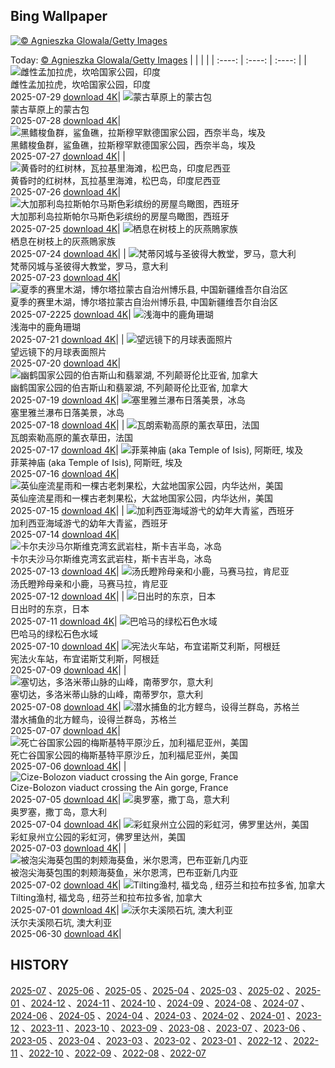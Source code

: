 ## Bing Wallpaper
[![© Agnieszka Glowala/Getty Images](https://cn.bing.com/th?id=OHR.RibadesellaSummer_ZH-CN4852547359_1920x1200.jpg&w=1000)](https://cn.bing.com/th?id=OHR.RibadesellaSummer_ZH-CN4852547359_1920x1200.jpg&pid=hp&w=3840&h=2160&rs=1&c=4)

Today: [© Agnieszka Glowala/Getty Images](https://cn.bing.com/th?id=OHR.RibadesellaSummer_ZH-CN4852547359_1920x1200.jpg&pid=hp&w=3840&h=2160&rs=1&c=4)
  |      |      |      |
| :----: | :----: | :----: |
| ![雌性孟加拉虎，坎哈国家公园，印度](https://cn.bing.com/th?id=OHR.TigerDay_ZH-CN4359136631_1920x1200.jpg&pid=hp&w=384&h=216&rs=1&c=4) <br/> 雌性孟加拉虎，坎哈国家公园，印度 <br/> 2025-07-29  [download 4K](https://cn.bing.com/th?id=OHR.TigerDay_ZH-CN4359136631_1920x1200.jpg&pid=hp&w=3840&h=2160&rs=1&c=4)| ![蒙古草原上的蒙古包](https://cn.bing.com/th?id=OHR.MongoliaYurts_ZH-CN4015475887_1920x1200.jpg&pid=hp&w=384&h=216&rs=1&c=4) <br/> 蒙古草原上的蒙古包 <br/> 2025-07-28  [download 4K](https://cn.bing.com/th?id=OHR.MongoliaYurts_ZH-CN4015475887_1920x1200.jpg&pid=hp&w=3840&h=2160&rs=1&c=4)| ![黑鳍梭鱼群，鲨鱼礁，拉斯穆罕默德国家公园，西奈半岛，埃及](https://cn.bing.com/th?id=OHR.BlackfinBarracuda_ZH-CN3850642551_1920x1200.jpg&pid=hp&w=384&h=216&rs=1&c=4) <br/> 黑鳍梭鱼群，鲨鱼礁，拉斯穆罕默德国家公园，西奈半岛，埃及 <br/> 2025-07-27  [download 4K](https://cn.bing.com/th?id=OHR.BlackfinBarracuda_ZH-CN3850642551_1920x1200.jpg&pid=hp&w=3840&h=2160&rs=1&c=4)|
| ![黄昏时的红树林，瓦拉基里海滩，松巴岛，印度尼西亚](https://cn.bing.com/th?id=OHR.MangroveTwilight_ZH-CN3596666263_1920x1200.jpg&pid=hp&w=384&h=216&rs=1&c=4) <br/> 黄昏时的红树林，瓦拉基里海滩，松巴岛，印度尼西亚 <br/> 2025-07-26  [download 4K](https://cn.bing.com/th?id=OHR.MangroveTwilight_ZH-CN3596666263_1920x1200.jpg&pid=hp&w=3840&h=2160&rs=1&c=4)| ![大加那利岛拉斯帕尔马斯色彩缤纷的房屋鸟瞰图，西班牙](https://cn.bing.com/th?id=OHR.LasPalmas_ZH-CN5993442425_1920x1200.jpg&pid=hp&w=384&h=216&rs=1&c=4) <br/> 大加那利岛拉斯帕尔马斯色彩缤纷的房屋鸟瞰图，西班牙 <br/> 2025-07-25  [download 4K](https://cn.bing.com/th?id=OHR.LasPalmas_ZH-CN5993442425_1920x1200.jpg&pid=hp&w=3840&h=2160&rs=1&c=4)| ![栖息在树枝上的灰燕鵙家族](https://cn.bing.com/th?id=OHR.AshyWoodswallow_ZH-CN3224168805_1920x1200.jpg&pid=hp&w=384&h=216&rs=1&c=4) <br/> 栖息在树枝上的灰燕鵙家族 <br/> 2025-07-24  [download 4K](https://cn.bing.com/th?id=OHR.AshyWoodswallow_ZH-CN3224168805_1920x1200.jpg&pid=hp&w=3840&h=2160&rs=1&c=4)|
| ![梵蒂冈城与圣彼得大教堂，罗马，意大利](https://cn.bing.com/th?id=OHR.VaticanCity_ZH-CN3075109504_1920x1200.jpg&pid=hp&w=384&h=216&rs=1&c=4) <br/> 梵蒂冈城与圣彼得大教堂，罗马，意大利 <br/> 2025-07-23  [download 4K](https://cn.bing.com/th?id=OHR.VaticanCity_ZH-CN3075109504_1920x1200.jpg&pid=hp&w=3840&h=2160&rs=1&c=4)| ![夏季的赛里木湖，博尔塔拉蒙古自治州博乐县, 中国新疆维吾尔自治区](https://cn.bing.com/th?id=OHR.GreatHeatY25_ZH-CN8252122347_1920x1200.jpg&pid=hp&w=384&h=216&rs=1&c=4) <br/> 夏季的赛里木湖，博尔塔拉蒙古自治州博乐县, 中国新疆维吾尔自治区 <br/> 2025-07-2225  [download 4K](https://cn.bing.com/th?id=OHR.GreatHeatY25_ZH-CN8252122347_1920x1200.jpg&pid=hp&w=3840&h=2160&rs=1&c=4)| ![浅海中的鹿角珊瑚](https://cn.bing.com/th?id=OHR.AcroporaReef_ZH-CN2622120276_1920x1200.jpg&pid=hp&w=384&h=216&rs=1&c=4) <br/> 浅海中的鹿角珊瑚 <br/> 2025-07-21  [download 4K](https://cn.bing.com/th?id=OHR.AcroporaReef_ZH-CN2622120276_1920x1200.jpg&pid=hp&w=3840&h=2160&rs=1&c=4)|
| ![望远镜下的月球表面照片](https://cn.bing.com/th?id=OHR.BigMoon_ZH-CN2508603883_1920x1200.jpg&pid=hp&w=384&h=216&rs=1&c=4) <br/> 望远镜下的月球表面照片 <br/> 2025-07-20  [download 4K](https://cn.bing.com/th?id=OHR.BigMoon_ZH-CN2508603883_1920x1200.jpg&pid=hp&w=3840&h=2160&rs=1&c=4)| ![幽鹤国家公园的伯吉斯山和翡翠湖, 不列颠哥伦比亚省, 加拿大](https://cn.bing.com/th?id=OHR.YohoNP_ZH-CN2349599497_1920x1200.jpg&pid=hp&w=384&h=216&rs=1&c=4) <br/> 幽鹤国家公园的伯吉斯山和翡翠湖, 不列颠哥伦比亚省, 加拿大 <br/> 2025-07-19  [download 4K](https://cn.bing.com/th?id=OHR.YohoNP_ZH-CN2349599497_1920x1200.jpg&pid=hp&w=3840&h=2160&rs=1&c=4)| ![塞里雅兰瀑布日落美景，冰岛](https://cn.bing.com/th?id=OHR.IcelandSolstice_ZH-CN6073168622_1920x1200.jpg&pid=hp&w=384&h=216&rs=1&c=4) <br/> 塞里雅兰瀑布日落美景，冰岛 <br/> 2025-07-18  [download 4K](https://cn.bing.com/th?id=OHR.IcelandSolstice_ZH-CN6073168622_1920x1200.jpg&pid=hp&w=3840&h=2160&rs=1&c=4)|
| ![瓦朗索勒高原的薰衣草田，法国](https://cn.bing.com/th?id=OHR.FranceLavender_ZH-CN1639602547_1920x1200.jpg&pid=hp&w=384&h=216&rs=1&c=4) <br/> 瓦朗索勒高原的薰衣草田，法国 <br/> 2025-07-17  [download 4K](https://cn.bing.com/th?id=OHR.FranceLavender_ZH-CN1639602547_1920x1200.jpg&pid=hp&w=3840&h=2160&rs=1&c=4)| ![菲莱神庙 (aka Temple of Isis), 阿斯旺, 埃及](https://cn.bing.com/th?id=OHR.TemplePhilae_ZH-CN1232015188_1920x1200.jpg&pid=hp&w=384&h=216&rs=1&c=4) <br/> 菲莱神庙 (aka Temple of Isis), 阿斯旺, 埃及 <br/> 2025-07-16  [download 4K](https://cn.bing.com/th?id=OHR.TemplePhilae_ZH-CN1232015188_1920x1200.jpg&pid=hp&w=3840&h=2160&rs=1&c=4)| ![英仙座流星雨和一棵古老刺果松，大盆地国家公园，内华达州，美国](https://cn.bing.com/th?id=OHR.PerseidsPine_ZH-CN1081004815_1920x1200.jpg&pid=hp&w=384&h=216&rs=1&c=4) <br/> 英仙座流星雨和一棵古老刺果松，大盆地国家公园，内华达州，美国 <br/> 2025-07-15  [download 4K](https://cn.bing.com/th?id=OHR.PerseidsPine_ZH-CN1081004815_1920x1200.jpg&pid=hp&w=3840&h=2160&rs=1&c=4)|
| ![加利西亚海域游弋的幼年大青鲨，西班牙](https://cn.bing.com/th?id=OHR.YoungShark_ZH-CN0887374663_1920x1200.jpg&pid=hp&w=384&h=216&rs=1&c=4) <br/> 加利西亚海域游弋的幼年大青鲨，西班牙 <br/> 2025-07-14  [download 4K](https://cn.bing.com/th?id=OHR.YoungShark_ZH-CN0887374663_1920x1200.jpg&pid=hp&w=3840&h=2160&rs=1&c=4)| ![卡尔夫沙马尔斯维克湾玄武岩柱，斯卡吉半岛，冰岛](https://cn.bing.com/th?id=OHR.BasaltColumns_ZH-CN0743036217_1920x1200.jpg&pid=hp&w=384&h=216&rs=1&c=4) <br/> 卡尔夫沙马尔斯维克湾玄武岩柱，斯卡吉半岛，冰岛 <br/> 2025-07-13  [download 4K](https://cn.bing.com/th?id=OHR.BasaltColumns_ZH-CN0743036217_1920x1200.jpg&pid=hp&w=3840&h=2160&rs=1&c=4)| ![汤氏瞪羚母亲和小鹿，马赛马拉，肯尼亚](https://cn.bing.com/th?id=OHR.ThomsonGazelle_ZH-CN0413171014_1920x1200.jpg&pid=hp&w=384&h=216&rs=1&c=4) <br/> 汤氏瞪羚母亲和小鹿，马赛马拉，肯尼亚 <br/> 2025-07-12  [download 4K](https://cn.bing.com/th?id=OHR.ThomsonGazelle_ZH-CN0413171014_1920x1200.jpg&pid=hp&w=3840&h=2160&rs=1&c=4)|
| ![日出时的东京，日本](https://cn.bing.com/th?id=OHR.TokyoSunrise_ZH-CN0091906710_1920x1200.jpg&pid=hp&w=384&h=216&rs=1&c=4) <br/> 日出时的东京，日本 <br/> 2025-07-11  [download 4K](https://cn.bing.com/th?id=OHR.TokyoSunrise_ZH-CN0091906710_1920x1200.jpg&pid=hp&w=3840&h=2160&rs=1&c=4)| ![巴哈马的绿松石色水域](https://cn.bing.com/th?id=OHR.BahamaBlues_ZH-CN8134624828_1920x1200.jpg&pid=hp&w=384&h=216&rs=1&c=4) <br/> 巴哈马的绿松石色水域 <br/> 2025-07-10  [download 4K](https://cn.bing.com/th?id=OHR.BahamaBlues_ZH-CN8134624828_1920x1200.jpg&pid=hp&w=3840&h=2160&rs=1&c=4)| ![宪法火车站，布宜诺斯艾利斯，阿根廷](https://cn.bing.com/th?id=OHR.ConstitucionStation_ZH-CN7962568053_1920x1200.jpg&pid=hp&w=384&h=216&rs=1&c=4) <br/> 宪法火车站，布宜诺斯艾利斯，阿根廷 <br/> 2025-07-09  [download 4K](https://cn.bing.com/th?id=OHR.ConstitucionStation_ZH-CN7962568053_1920x1200.jpg&pid=hp&w=3840&h=2160&rs=1&c=4)|
| ![塞切达，多洛米蒂山脉的山峰，南蒂罗尔，意大利](https://cn.bing.com/th?id=OHR.SecedaPeak_ZH-CN7633793128_1920x1200.jpg&pid=hp&w=384&h=216&rs=1&c=4) <br/> 塞切达，多洛米蒂山脉的山峰，南蒂罗尔，意大利 <br/> 2025-07-08  [download 4K](https://cn.bing.com/th?id=OHR.SecedaPeak_ZH-CN7633793128_1920x1200.jpg&pid=hp&w=3840&h=2160&rs=1&c=4)| ![潜水捕鱼的北方鲣鸟，设得兰群岛，苏格兰](https://cn.bing.com/th?id=OHR.ShetlandGannets_ZH-CN7279521125_1920x1200.jpg&pid=hp&w=384&h=216&rs=1&c=4) <br/> 潜水捕鱼的北方鲣鸟，设得兰群岛，苏格兰 <br/> 2025-07-07  [download 4K](https://cn.bing.com/th?id=OHR.ShetlandGannets_ZH-CN7279521125_1920x1200.jpg&pid=hp&w=3840&h=2160&rs=1&c=4)| ![死亡谷国家公园的梅斯基特平原沙丘，加利福尼亚州，美国](https://cn.bing.com/th?id=OHR.MesquiteFlats_ZH-CN7152959188_1920x1200.jpg&pid=hp&w=384&h=216&rs=1&c=4) <br/> 死亡谷国家公园的梅斯基特平原沙丘，加利福尼亚州，美国 <br/> 2025-07-06  [download 4K](https://cn.bing.com/th?id=OHR.MesquiteFlats_ZH-CN7152959188_1920x1200.jpg&pid=hp&w=3840&h=2160&rs=1&c=4)|
| ![Cize-Bolozon viaduct crossing the Ain gorge, France](https://cn.bing.com/th?id=OHR.BolozonViaduct_ZH-CN6408632524_1920x1200.jpg&pid=hp&w=384&h=216&rs=1&c=4) <br/> Cize-Bolozon viaduct crossing the Ain gorge, France <br/> 2025-07-05  [download 4K](https://cn.bing.com/th?id=OHR.BolozonViaduct_ZH-CN6408632524_1920x1200.jpg&pid=hp&w=3840&h=2160&rs=1&c=4)| ![奥罗塞，撒丁岛，意大利](https://cn.bing.com/th?id=OHR.OroseiSardegna_ZH-CN5789138034_1920x1200.jpg&pid=hp&w=384&h=216&rs=1&c=4) <br/> 奥罗塞，撒丁岛，意大利 <br/> 2025-07-04  [download 4K](https://cn.bing.com/th?id=OHR.OroseiSardegna_ZH-CN5789138034_1920x1200.jpg&pid=hp&w=3840&h=2160&rs=1&c=4)| ![彩虹泉州立公园的彩虹河，佛罗里达州，美国](https://cn.bing.com/th?id=OHR.RainbowRiver_ZH-CN5320095849_1920x1200.jpg&pid=hp&w=384&h=216&rs=1&c=4) <br/> 彩虹泉州立公园的彩虹河，佛罗里达州，美国 <br/> 2025-07-03  [download 4K](https://cn.bing.com/th?id=OHR.RainbowRiver_ZH-CN5320095849_1920x1200.jpg&pid=hp&w=3840&h=2160&rs=1&c=4)|
| ![被泡尖海葵包围的刺颊海葵鱼，米尔恩湾，巴布亚新几内亚](https://cn.bing.com/th?id=OHR.MaroonClownfish_ZH-CN5071934692_1920x1200.jpg&pid=hp&w=384&h=216&rs=1&c=4) <br/> 被泡尖海葵包围的刺颊海葵鱼，米尔恩湾，巴布亚新几内亚 <br/> 2025-07-02  [download 4K](https://cn.bing.com/th?id=OHR.MaroonClownfish_ZH-CN5071934692_1920x1200.jpg&pid=hp&w=3840&h=2160&rs=1&c=4)| ![Tilting渔村, 福戈岛 , 纽芬兰和拉布拉多省, 加拿大](https://cn.bing.com/th?id=OHR.CanadaDayFogo_ZH-CN2593963748_1920x1200.jpg&pid=hp&w=384&h=216&rs=1&c=4) <br/> Tilting渔村, 福戈岛 , 纽芬兰和拉布拉多省, 加拿大 <br/> 2025-07-01  [download 4K](https://cn.bing.com/th?id=OHR.CanadaDayFogo_ZH-CN2593963748_1920x1200.jpg&pid=hp&w=3840&h=2160&rs=1&c=4)| ![沃尔夫溪陨石坑, 澳大利亚](https://cn.bing.com/th?id=OHR.WolfeCrater_ZH-CN1652906326_1920x1200.jpg&pid=hp&w=384&h=216&rs=1&c=4) <br/> 沃尔夫溪陨石坑, 澳大利亚 <br/> 2025-06-30  [download 4K](https://cn.bing.com/th?id=OHR.WolfeCrater_ZH-CN1652906326_1920x1200.jpg&pid=hp&w=3840&h=2160&rs=1&c=4)|

  
  ## HISTORY
  [2025-07](https://github.com/Underglaze-Blue/bingwallpaper/tree/main/archive/2025-07/) 、[2025-06](https://github.com/Underglaze-Blue/bingwallpaper/tree/main/archive/2025-06/) 、[2025-05](https://github.com/Underglaze-Blue/bingwallpaper/tree/main/archive/2025-05/) 、[2025-04](https://github.com/Underglaze-Blue/bingwallpaper/tree/main/archive/2025-04/) 、[2025-03](https://github.com/Underglaze-Blue/bingwallpaper/tree/main/archive/2025-03/) 、[2025-02](https://github.com/Underglaze-Blue/bingwallpaper/tree/main/archive/2025-02/) 、[2025-01](https://github.com/Underglaze-Blue/bingwallpaper/tree/main/archive/2025-01/) 、[2024-12](https://github.com/Underglaze-Blue/bingwallpaper/tree/main/archive/2024-12/) 、[2024-11](https://github.com/Underglaze-Blue/bingwallpaper/tree/main/archive/2024-11/) 、[2024-10](https://github.com/Underglaze-Blue/bingwallpaper/tree/main/archive/2024-10/) 、[2024-09](https://github.com/Underglaze-Blue/bingwallpaper/tree/main/archive/2024-09/) 、[2024-08](https://github.com/Underglaze-Blue/bingwallpaper/tree/main/archive/2024-08/) 、[2024-07](https://github.com/Underglaze-Blue/bingwallpaper/tree/main/archive/2024-07/) 、[2024-06](https://github.com/Underglaze-Blue/bingwallpaper/tree/main/archive/2024-06/) 、[2024-05](https://github.com/Underglaze-Blue/bingwallpaper/tree/main/archive/2024-05/) 、[2024-04](https://github.com/Underglaze-Blue/bingwallpaper/tree/main/archive/2024-04/) 、[2024-03](https://github.com/Underglaze-Blue/bingwallpaper/tree/main/archive/2024-03/) 、[2024-02](https://github.com/Underglaze-Blue/bingwallpaper/tree/main/archive/2024-02/) 、[2024-01](https://github.com/Underglaze-Blue/bingwallpaper/tree/main/archive/2024-01/) 、[2023-12](https://github.com/Underglaze-Blue/bingwallpaper/tree/main/archive/2023-12/) 、[2023-11](https://github.com/Underglaze-Blue/bingwallpaper/tree/main/archive/2023-11/) 、[2023-10](https://github.com/Underglaze-Blue/bingwallpaper/tree/main/archive/2023-10/) 、[2023-09](https://github.com/Underglaze-Blue/bingwallpaper/tree/main/archive/2023-09/) 、[2023-08](https://github.com/Underglaze-Blue/bingwallpaper/tree/main/archive/2023-08/) 、[2023-07](https://github.com/Underglaze-Blue/bingwallpaper/tree/main/archive/2023-07/) 、[2023-06](https://github.com/Underglaze-Blue/bingwallpaper/tree/main/archive/2023-06/) 、[2023-05](https://github.com/Underglaze-Blue/bingwallpaper/tree/main/archive/2023-05/) 、[2023-04](https://github.com/Underglaze-Blue/bingwallpaper/tree/main/archive/2023-04/) 、[2023-03](https://github.com/Underglaze-Blue/bingwallpaper/tree/main/archive/2023-03/) 、[2023-02](https://github.com/Underglaze-Blue/bingwallpaper/tree/main/archive/2023-02/) 、[2023-01](https://github.com/Underglaze-Blue/bingwallpaper/tree/main/archive/2023-01/) 、[2022-12](https://github.com/Underglaze-Blue/bingwallpaper/tree/main/archive/2022-12/) 、[2022-11](https://github.com/Underglaze-Blue/bingwallpaper/tree/main/archive/2022-11/) 、[2022-10](https://github.com/Underglaze-Blue/bingwallpaper/tree/main/archive/2022-10/) 、[2022-09](https://github.com/Underglaze-Blue/bingwallpaper/tree/main/archive/2022-09/) 、[2022-08](https://github.com/Underglaze-Blue/bingwallpaper/tree/main/archive/2022-08/) 、[2022-07](https://github.com/Underglaze-Blue/bingwallpaper/tree/main/archive/2022-07/) 